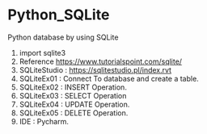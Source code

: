 # Python_SQLite
Python database by using SQLite

1. import sqlite3
2. Reference https://www.tutorialspoint.com/sqlite/
3. SQLiteStudio : https://sqlitestudio.pl/index.rvt
4. SQLiteEx01 : Connect To database and create a table.
5. SQLiteEx02 : INSERT Operation.
6. SQLiteEx03 : SELECT Operation
7. SQLiteEx04 : UPDATE Operation.
8. SQLiteEx05 : DELETE Operation.
9. IDE : Pycharm.
